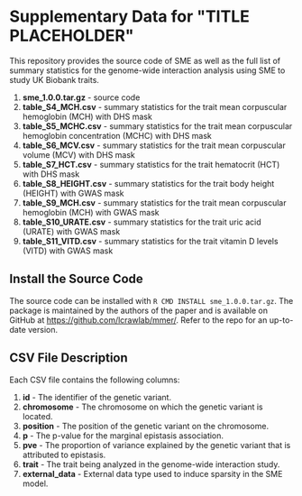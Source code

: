 # Supplementary Data for "TITLE PLACEHOLDER"

This repository provides the source code of SME as well as the full list of 
summary statistics for the genome-wide interaction analysis using SME to study 
UK Biobank traits.

1. **sme_1.0.0.tar.gz** - source code
2. **table_S4_MCH.csv** - summary statistics for the trait mean corpuscular
   hemoglobin (MCH) with DHS mask
3. **table_S5_MCHC.csv** - summary statistics for the trait mean corpuscular 
   hemoglobin concentration (MCHC) with DHS mask
4. **table_S6_MCV.csv** - summary statistics for the trait mean corpuscular 
   volume 
   (MCV) with DHS mask
5. **table_S7_HCT.csv** - summary statistics for the trait hematocrit (HCT) with DHS mask
6. **table_S8_HEIGHT.csv** - summary statistics for the trait body height (HEIGHT) with GWAS mask
7. **table_S9_MCH.csv** - summary statistics for the trait mean corpuscular hemoglobin (MCH) with GWAS mask
8. **table_S10_URATE.csv** - summary statistics for the trait uric acid (URATE) with GWAS mask
9. **table_S11_VITD.csv** - summary statistics for the trait vitamin D levels (VITD) with GWAS mask

## Install the Source Code

The source code can be installed with `R CMD INSTALL sme_1.0.0.tar.gz`. The 
package is maintained by the authors of the paper and is available on GitHub
at https://github.com/lcrawlab/mmer/. Refer to the repo for an up-to-date 
version.

## CSV File Description

Each CSV file contains the following columns:

1.	**id** - The identifier of the genetic variant.
2.	**chromosome** - The chromosome on which the genetic variant is located.
3.	**position** - The position of the genetic variant on the chromosome.
4.	**p** - The p-value for the marginal epistasis association.
5.	**pve** - The proportion of variance explained by the genetic variant that 
      is attributed to epistasis.
6.	**trait** - The trait being analyzed in the genome-wide interaction study.
7.	**external_data** - External data type used to induce sparsity in the 
      SME model.